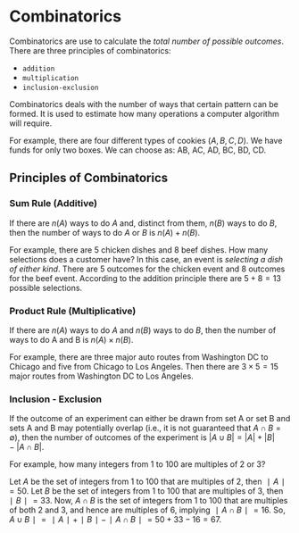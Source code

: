 # Combinatorics

Combinatorics are use to calculate the *total number of possible outcomes*. There are three principles of combinatorics:
* `addition`
* `multiplication`
* `inclusion-exclusion`

Combinatorics deals with the number of ways that certain pattern can be formed. It is used to estimate how many operations a computer algorithm will require.

For example, there are four different types of cookies $(A, B, C, D)$. We have funds for only two boxes. We can choose as: AB, AC, AD, BC, BD, CD.


## Principles of Combinatorics

### Sum Rule (Additive)

If there are $n(A)$ ways to do $A$ and, distinct from them, $n(B)$ ways to do $B$, then the number of ways to do $A$ or $B$ is $n(A) + n(B)$.

For example, there are 5 chicken dishes and 8 beef dishes. How many selections does a customer have? In this case, an event is *selecting a dish of either kind*. There are 5 outcomes for the chicken event and 8 outcomes for the beef event. According to the addition principle there are $5 + 8 = 13$ possible selections.


### Product Rule (Multiplicative)

If there are $n(A)$ ways to do $A$ and $n(B)$ ways to do $B$, then the number of ways to do A and B is $n(A) \times n(B)$.

For example, there are three major auto routes from Washington DC to Chicago and five from Chicago to Los Angeles. Then there are $3 \times 5 = 15$ major routes from Washington DC to Los Angeles.

### Inclusion - Exclusion

If the outcome of an experiment can either be drawn from set A or set B and sets A and B may potentially overlap (i.e., it is not guaranteed that $A ∩ B = ∅$), then the number of outcomes of the experiment is $|A ∪ B| = |A| + |B| − |A ∩ B|$.

For example, how many integers from 1 to 100 are multiples of 2 or 3? 

Let $A$ be the set of integers from 1 to 100 that are multiples of 2, then $∣A∣ = 50$. Let $B$ be the set of integers from 1 to 100 that are multiples of 3, then $∣B∣ = 33$. Now, $A ∩ B$ is the set of integers from 1 to 100 that are multiples of both 2 and 3, and hence are multiples of 6, implying $∣A ∩ B∣ = 16$. So, $A ∪ B∣ = ∣A∣ + ∣B∣ − ∣A ∩ B∣ = 50 + 33 − 16 = 67$.
